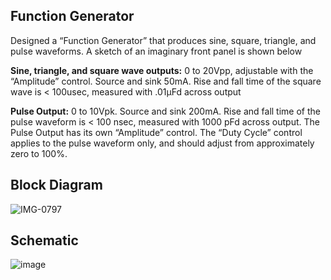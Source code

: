 ## Function Generator
Designed a “Function Generator” that produces sine, square, triangle, and pulse waveforms. A sketch of an imaginary front panel is shown below

**Sine, triangle, and square wave outputs:** 0 to 20Vpp, adjustable with the “Amplitude” control. Source and sink 50mA. Rise and fall time of the square wave is  < 100usec, measured with .01μFd across output

**Pulse Output:** 0 to 10Vpk. Source and sink 200mA. Rise and fall time of the pulse waveform is < 100 nsec, measured with 1000 pFd across output. The Pulse Output has its own “Amplitude” control. The “Duty Cycle” control applies to the pulse waveform only, and should adjust from approximately zero to 100%.
## Block Diagram
![IMG-0797](https://user-images.githubusercontent.com/91386318/180611421-bce4f81d-0ca6-497a-8702-62939439b5bb.jpg)

## Schematic
![image](https://user-images.githubusercontent.com/100106103/177433496-dfafe589-1ef0-48aa-b8ee-4d4679b43d34.png)
